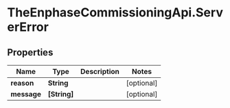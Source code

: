 # TheEnphaseCommissioningApi.ServerError

## Properties

Name | Type | Description | Notes
------------ | ------------- | ------------- | -------------
**reason** | **String** |  | [optional] 
**message** | **[String]** |  | [optional] 


